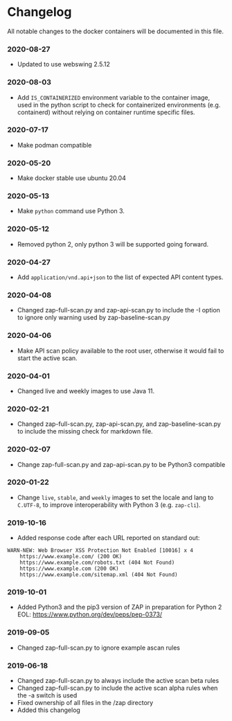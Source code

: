 # Changelog
All notable changes to the docker containers will be documented in this file.

###  2020-08-27
 - Updated to use webswing 2.5.12

###  2020-08-03
 - Add `IS_CONTAINERIZED` environment variable to the container image, used in the python script to check for containerized environments (e.g. containerd) without relying on container runtime specific files.

###  2020-07-17
 - Make podman compatible

###  2020-05-20
 - Make docker stable use ubuntu 20.04

###  2020-05-13
 - Make `python` command use Python 3.

### 2020-05-12
 - Removed python 2, only python 3 will be supported going forward.

### 2020-04-27
- Add `application/vnd.api+json` to the list of expected API content types.

### 2020-04-08
- Changed zap-full-scan.py and zap-api-scan.py to include the -I option to ignore only warning used by zap-baseline-scan.py

### 2020-04-06
- Make API scan policy available to the root user, otherwise it would fail to start the active scan.

### 2020-04-01
- Changed live and weekly images to use Java 11.

### 2020-02-21
 - Changed zap-full-scan.py, zap-api-scan.py, and zap-baseline-scan.py to include the missing check for markdown file.

### 2020-02-07
 - Change zap-full-scan.py and zap-api-scan.py to be Python3 compatible

### 2020-01-22
 - Change `live`, `stable`, and `weekly` images to set the locale and lang to `C.UTF-8`,
 to improve interoperability with Python 3 (e.g. `zap-cli`).

### 2019-10-16
 - Added response code after each URL reported on standard out:

```
WARN-NEW: Web Browser XSS Protection Not Enabled [10016] x 4 
	https://www.example.com/ (200 OK)
	https://www.example.com/robots.txt (404 Not Found)
	https://www.example.com (200 OK)
	https://www.example.com/sitemap.xml (404 Not Found)
```

### 2019-10-01
 - Added Python3 and the pip3 version of ZAP in preparation for Python 2 EOL: https://www.python.org/dev/peps/pep-0373/

### 2019-09-05
 - Changed zap-full-scan.py to ignore example ascan rules

### 2019-06-18
 - Changed zap-full-scan.py to always include the active scan beta rules
 - Changed zap-full-scan.py to include the active scan alpha rules when the -a switch is used
 - Fixed ownership of all files in the /zap directory
 - Added this changelog
